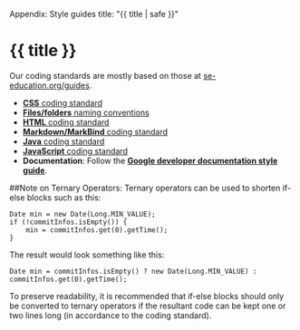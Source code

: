 <variable name="title">Appendix: Style guides</variable>
<frontmatter>
  title: "{{ title | safe }}"
</frontmatter>

<h1 class="display-4"><md>{{ title }}</md></h1>

<div class="lead">

Our coding standards are mostly based on those at [se-education.org/guides](https://se-education.org/guides).
</div>

* [**CSS** coding standard](https://se-education.org/guides/conventions/css.html)
* [**Files/folders** naming conventions](https://se-education.org/guides/conventions/files.html)
* [**HTML** coding standard](https://se-education.org/guides/conventions/html.html)
* [**Markdown/MarkBind** coding standard](https://se-education.org/guides/conventions/markdown.html)
* [**Java** coding standard](https://se-education.org/guides/conventions/java/index.html)
* [**JavaScript** coding standard](https://se-education.org/guides/conventions/javascript.html)
* **Documentation**: Follow the [**Google developer documentation style guide**](https://developers.google.com/style).

##Note on Ternary Operators:
Ternary operators can be used to shorten if-else blocks such as this:
```
Date min = new Date(Long.MIN_VALUE);
if (!commitInfos.isEmpty()) {
    min = commitInfos.get(0).getTime();
}
```

The result would look something like this:
```
Date min = commitInfos.isEmpty() ? new Date(Long.MIN_VALUE) : commitInfos.get(0).getTime();
```

To preserve readability, it is recommended that if-else blocks should only be 
converted to ternary operators if the resultant code can be kept one or two lines long
(in accordance to the coding standard).
